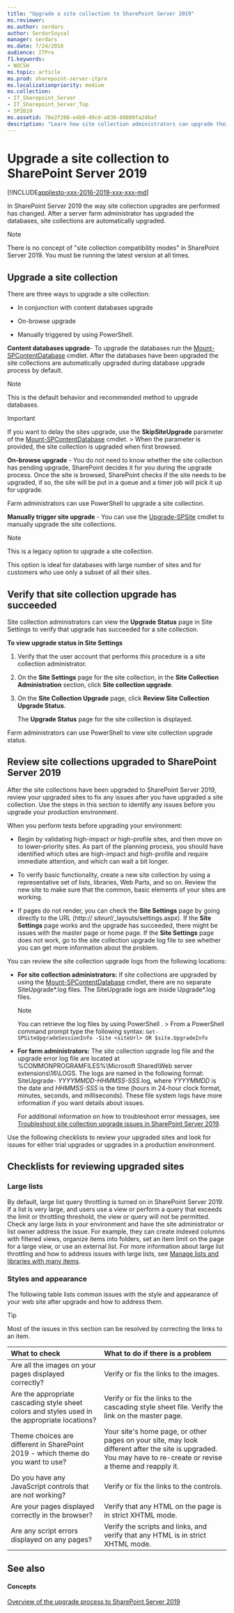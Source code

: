```yaml
---
title: "Upgrade a site collection to SharePoint Server 2019"
ms.reviewer: 
ms.author: serdars
author: SerdarSoysal
manager: serdars
ms.date: 7/24/2018
audience: ITPro
f1.keywords:
- NOCSH
ms.topic: article
ms.prod: sharepoint-server-itpro
ms.localizationpriority: medium
ms.collection:
- IT_Sharepoint_Server
- IT_Sharepoint_Server_Top
- SP2019
ms.assetid: 78e2f208-e4b9-49cd-a036-89809fa24baf
description: "Learn how site collection administrators can upgrade their sites to SharePoint Server 2019 and then review site collections for issues."
---
```


# Upgrade a site collection to SharePoint Server 2019

[!INCLUDE[appliesto-xxx-2016-2019-xxx-xxx-md](../includes/appliesto-xxx-2016-2019-xxx-xxx-md.md)]  
  
In SharePoint Server 2019 the way site collection upgrades are performed has changed. After a server farm administrator has upgraded the databases, site collections are automatically upgraded.
  
> [!NOTE]
> There is no concept of "site collection compatibility modes" in SharePoint Server 2019. You must be running the latest version at all times. 
  
## Upgrade a site collection

There are three ways to upgrade a site collection: 
  
- In conjunction with content databases upgrade
    
- On-browse upgrade
    
- Manually triggered by using PowerShell.
    
 **Content databases upgrade**-  To upgrade the databases run the [Mount-SPContentDatabase](/powershell/module/sharepoint-server/Mount-SPContentDatabase?view=sharepoint-ps&preserve-view=true) cmdlet. After the databases have been upgraded the site collections are automatically upgraded during database upgrade process by default. 
  
> [!NOTE]
> This is the default behavior and recommended method to upgrade databases. 
  
> [!IMPORTANT]
> If you want to delay the sites upgrade, use the **SkipSiteUpgrade** parameter of the [Mount-SPContentDatabase](/powershell/module/sharepoint-server/Mount-SPContentDatabase?view=sharepoint-ps&preserve-view=true) cmdlet. > When the parameter is provided, the site collection is upgraded when first browsed. 
  
 **On-browse upgrade** - You do not need to know whether the site collection has pending upgrade, SharePoint decides it for you during the upgrade process. Once the site is browsed, SharePoint checks if the site needs to be upgraded, if so, the site will be put in a queue and a timer job will pick it up for upgrade. 
  
Farm administrators can use PowerShell to upgrade a site collection.
  
 **Manually trigger site upgrade** - You can use the [Upgrade-SPSite](/powershell/module/sharepoint-server/Upgrade-SPSite?view=sharepoint-ps&preserve-view=true) cmdlet to manually upgrade the site collections. 
  
> [!NOTE]
> This is a legacy option to upgrade a site collection. 
  
This option is ideal for databases with large number of sites and for customers who use only a subset of all their sites.
  
## Verify that site collection upgrade has succeeded
<a name="ver"> </a>

Site collection administrators can view the **Upgrade Status** page in Site Settings to verify that upgrade has succeeded for a site collection. 
  
 **To view upgrade status in Site Settings**
  
1. Verify that the user account that performs this procedure is a site collection administrator.
    
2. On the **Site Settings** page for the site collection, in the **Site Collection Administration** section, click **Site collection upgrade**.
    
3. On the **Site Collection Upgrade** page, click **Review Site Collection Upgrade Status**.
    
    The **Upgrade Status** page for the site collection is displayed. 
    
Farm administrators can use PowerShell to view site collection upgrade status.
  
## Review site collections upgraded to SharePoint Server 2019
<a name="ver"> </a>

After the site collections have been upgraded to SharePoint Server 2019, review your upgraded sites to fix any issues after you have upgraded a site collection. Use the steps in this section to identify any issues before you upgrade your production environment. 
  
When you perform tests before upgrading your environment:
  
- Begin by validating high-impact or high-profile sites, and then move on to lower-priority sites. As part of the planning process, you should have identified which sites are high-impact and high-profile and require immediate attention, and which can wait a bit longer.
    
- To verify basic functionality, create a new site collection by using a representative set of lists, libraries, Web Parts, and so on. Review the new site to make sure that the common, basic elements of your sites are working.
    
- If pages do not render, you can check the **Site Settings** page by going directly to the URL (http://  _siteurl_/_layouts/settings.aspx). If the **Site Settings** page works and the upgrade has succeeded, there might be issues with the master page or home page. If the **Site Settings** page does not work, go to the site collection upgrade log file to see whether you can get more information about the problem. 
    
You can review the site collection upgrade logs from the following locations:
  
- **For site collection administrators:** If site collections are upgraded by using the [Mount-SPContentDatabase](/powershell/module/sharepoint-server/Mount-SPContentDatabase?view=sharepoint-ps&preserve-view=true) cmdlet, there are no separate SiteUpgrade*.log files. The SiteUpgrade logs are inside Upgrade*.log files. 
    
    > [!NOTE]
    > You can retrieve the log files by using PowerShell . > From a PowerShell command prompt type the following syntax:  `Get-SPSiteUpgradeSessionInfo -Site <siteUrl> OR $site.UpgradeInfo`
  
- **For farm administrators:** The site collection upgrade log file and the upgrade error log file are located at %COMMONPROGRAMFILES%\Microsoft Shared\Web server extensions\16\LOGS. The logs are named in the following format: SiteUpgrade-  _YYYYMMDD-HHMMSS-SSS_.log, where  _YYYYMMDD_ is the date and  _HHMMSS-SSS_ is the time (hours in 24-hour clock format, minutes, seconds, and milliseconds). These file system logs have more information if you want details about issues. 
    
    For additional information on how to troubleshoot error messages, see [Troubleshoot site collection upgrade issues in SharePoint Server 2019](troubleshoot-site-collection-upgrade-issues-2019.md).
    
Use the following checklists to review your upgraded sites and look for issues for either trial upgrades or upgrades in a production environment.
  
## Checklists for reviewing upgraded sites
<a name="Review"> </a>

### Large lists

By default, large list query throttling is turned on in SharePoint Server 2019. If a list is very large, and users use a view or perform a query that exceeds the limit or throttling threshold, the view or query will not be permitted. Check any large lists in your environment and have the site administrator or list owner address the issue. For example, they can create indexed columns with filtered views, organize items into folders, set an item limit on the page for a large view, or use an external list. For more information about large list throttling and how to address issues with large lists, see [Manage lists and libraries with many items](https://go.microsoft.com/fwlink/p/?LinkId=251456). 
  
### Styles and appearance

The following table lists common issues with the style and appearance of your web site after upgrade and how to address them.
  
> [!TIP]
> Most of the issues in this section can be resolved by correcting the links to an item. 
  
|**What to check**|**What to do if there is a problem**|
|:-----|:-----|
|Are all the images on your pages displayed correctly?  <br/> |Verify or fix the links to the images.  <br/> |
|Are the appropriate cascading style sheet colors and styles used in the appropriate locations?  <br/> |Verify or fix the links to the cascading style sheet file. Verify the link on the master page.  <br/> |
|Theme choices are different in SharePoint 2019 - which theme do you want to use?  <br/> |Your site's home page, or other pages on your site, may look different after the site is upgraded. You may have to re-create or revise a theme and reapply it.  <br/> |
|Do you have any JavaScript controls that are not working?  <br/> |Verify or fix the links to the controls.  <br/> |
|Are your pages displayed correctly in the browser?  <br/> |Verify that any HTML on the page is in strict XHTML mode.  <br/> |
|Are any script errors displayed on any pages?  <br/> |Verify the scripts and links, and verify that any HTML is in strict XHTML mode.  <br/> |
   
## See also
<a name="Review"> </a>

#### Concepts

[Overview of the upgrade process to SharePoint Server 2019](overview-of-the-upgrade-process-2019.md)

